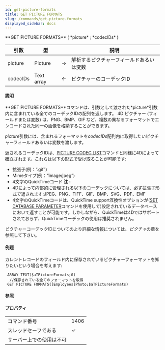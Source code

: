 ```yaml
---
id: get-picture-formats
title: GET PICTURE FORMATS
slug: /commands/get-picture-formats
displayed_sidebar: docs
---
```


<!--REF #_command_.GET PICTURE FORMATS.Syntax-->**GET PICTURE FORMATS** ( *picture* ; *codecIDs* )<!-- END REF-->
<!--REF #_command_.GET PICTURE FORMATS.Params-->
| 引数 | 型 |  | 説明 |
| --- | --- | --- | --- |
| picture | Picture | &#8594;  | 解析するピクチャーフィールドあるいは変数 |
| codecIDs | Text array | &#8592; | ピクチャーのコーデックID |

<!-- END REF-->

#### 説明 

<!--REF #_command_.GET PICTURE FORMATS.Summary-->**GET PICTURE FORMATS**コマンドは、引数として渡された*picture*引数内に含まれている全てのコーデックIDの配列を返します。<!-- END REF--> 4D ピクチャー (フィールドまたは変数) は、PNG、BMP、GIF など、複数の異なるフォーマットでエンコードされた同一の画像を格納することができます。  

*picture*引数には、含まれるフォーマットを*codecIDs*配列内に取得したいピクチャーフィールドあるいは変数を渡します。

返されるコーデックIDは、[PICTURE CODEC LIST](picture-codec-list.md)コマンドと同様に4Dによって確立されます。これらは以下の形式で受け取ることが可能です:

* 拡張子(例：“.gif”)
* Mimeタイプ(例：“image/jpeg”)
* 4文字のQuickTimeコード
**注** **:** 
* 4Dによって内部的に管理される以下のコーデックについては、必ず拡張子形式で返されます:JPEG、PNG、TIFF、GIF、BMP、SVG、PDF、EMF
* 4文字のQuickTimeコードは、QuickTime support互換性オプションが([SET DATABASE PARAMETER](set-database-parameter.md)コマンドを使用して)設定されているデータベースにおいて返すことが可能です。しかしながら、QuickTimeは4Dではサポートされておらず、QuickTimeコーデックの使用は推奨されません。

ピクチャーコーデックIDについてのより詳細な情報については、*ピクチャ*の章を参照して下さい。

#### 例題 

カレントレコードのフィールド内に保存されているピクチャーフォーマットを知りたいという場合を考えます:

```4d
 ARRAY TEXT($aTPictureFormats;0)
  //保存されている全てのフォーマットを取得
 GET PICTURE FORMATS([Employees]Photo;$aTPictureFormats)
```

#### 参照 

  

#### プロパティ
|  |  |
| --- | --- |
| コマンド番号 | 1406 |
| スレッドセーフである | &check; |
| サーバー上での使用は不可 ||


